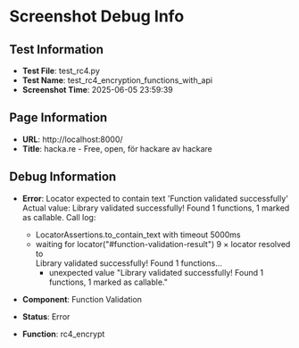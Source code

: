 # Screenshot Debug Info

## Test Information

- **Test File**: test_rc4.py
- **Test Name**: test_rc4_encryption_functions_with_api
- **Screenshot Time**: 2025-06-05 23:59:39

## Page Information

- **URL**: http://localhost:8000/
- **Title**: hacka.re - Free, open, för hackare av hackare

## Debug Information

- **Error**: Locator expected to contain text 'Function validated successfully'
Actual value: Library validated successfully! Found 1 functions, 1 marked as callable. 
Call log:
  - LocatorAssertions.to_contain_text with timeout 5000ms
  - waiting for locator("#function-validation-result")
    9 × locator resolved to <div id="function-validation-result" class="function-validation-result success">Library validated successfully! Found 1 functions…</div>
      - unexpected value "Library validated successfully! Found 1 functions, 1 marked as callable."

- **Component**: Function Validation
- **Status**: Error
- **Function**: rc4_encrypt

